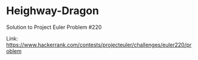 # Heighway-Dragon
Solution to Project Euler Problem #220

Link: https://www.hackerrank.com/contests/projecteuler/challenges/euler220/problem
